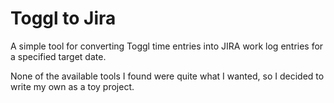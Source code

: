 # Toggl to Jira

A simple tool for converting Toggl time entries into JIRA work log entries for a specified target date.

None of the available tools I found were quite what I wanted, so I decided to write my own as a toy project.
